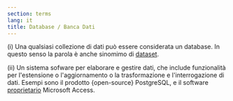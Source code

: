 ```yaml
---
section: terms
lang: it
title: Database / Banca Dati
---
```


(i) Una qualsiasi collezione di dati può essere considerata un database. In questo senso la parola è anche sinomimo di [dataset](../dataset/).

(ii) Un sistema sofware per elaborare e gestire dati, che include funzionalità per l'estensione o l'aggiornamento o la trasformazione e l'interrogazione di dati. Esempi sono il prodotto {open-source} PostgreSQL, e il software [proprietario](../proprietary/) Microsoft Access.

